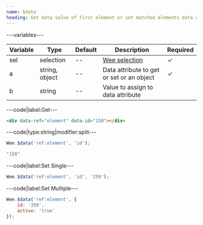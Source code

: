 ```yaml
---
name: $data
heading: Get data value of first element or set matched elements data with specified value
---
```


---variables---

| Variable | Type | Default | Description | Required |
| -- | -- | -- | -- | -- |
| sel | selection | -- | [Wee selection](/script/core#core) | &#10003; |
| a | string, object | -- | Data attribute to get or set or an object | &#10003; |
| b | string | -- | Value to assign to data attribute ||

---code|label:Get---

```html
<div data-ref="element" data-id="150"></div>
```

---code|type:string|modifier:split---

```javascript
Wee.$data('ref:element', 'id');
```

```javascript
"150"
```

---code|label:Set Single---

```javascript
Wee.$data('ref:element', 'id', '250');
```

---code|label:Set Multiple---

```javascript
Wee.$data('ref:element', {
	id: '350',
	active: 'true'
});
```